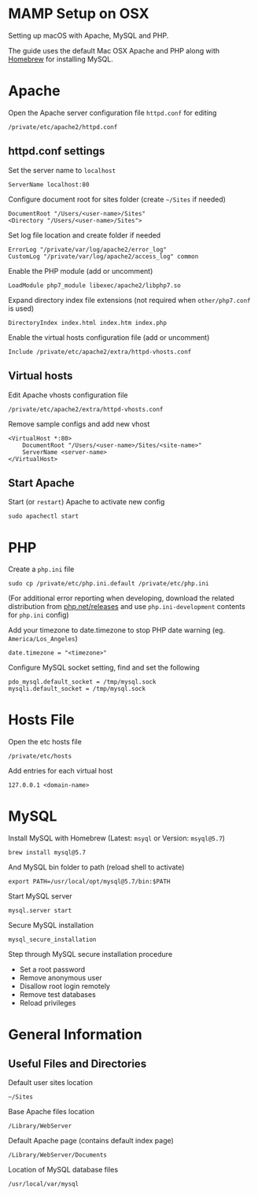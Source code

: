 # MAMP Setup on OSX

Setting up macOS with Apache, MySQL and PHP.

The guide uses the default Mac OSX Apache and PHP along with [Homebrew](http://mxcl.github.com/homebrew/) for installing MySQL.

# Apache

Open the Apache server configuration file `httpd.conf` for editing

    /private/etc/apache2/httpd.conf

## httpd.conf settings

Set the server name to `localhost`

    ServerName localhost:80

Configure document root for sites folder (create `~/Sites` if needed)

    DocumentRoot "/Users/<user-name>/Sites"
    <Directory "/Users/<user-name>/Sites">

Set log file location and create folder if needed

    ErrorLog "/private/var/log/apache2/error_log"
    CustomLog "/private/var/log/apache2/access_log" common

Enable the PHP module (add or uncomment)

    LoadModule php7_module libexec/apache2/libphp7.so

Expand directory index file extensions (not required when `other/php7.conf` is used)

    DirectoryIndex index.html index.htm index.php

Enable the virtual hosts configuration file (add or uncomment)

    Include /private/etc/apache2/extra/httpd-vhosts.conf

## Virtual hosts

Edit Apache vhosts configuration file

    /private/etc/apache2/extra/httpd-vhosts.conf

Remove sample configs and add new vhost

    <VirtualHost *:80>
    	DocumentRoot "/Users/<user-name>/Sites/<site-name>"
    	ServerName <server-name>
    </VirtualHost>

## Start Apache

Start (or `restart`) Apache to activate new config

    sudo apachectl start

# PHP

Create a `php.ini` file

    sudo cp /private/etc/php.ini.default /private/etc/php.ini

(For additional error reporting when developing, download the related distribution from [php.net/releases](http://php.net/releases/) and use `php.ini-development` contents for `php.ini` config)

Add your timezone to date.timezone to stop PHP date warning (eg. `America/Los_Angeles`)

    date.timezone = "<timezone>"

Configure MySQL socket setting, find and set the following

    pdo_mysql.default_socket = /tmp/mysql.sock
    mysqli.default_socket = /tmp/mysql.sock

# Hosts File

Open the etc hosts file

    /private/etc/hosts

Add entries for each virtual host

    127.0.0.1 <domain-name>

# MySQL

Install MySQL with Homebrew (Latest: `msyql` or Version: `msyql@5.7`)

    brew install mysql@5.7

And MySQL bin folder to path (reload shell to activate)

    export PATH=/usr/local/opt/mysql@5.7/bin:$PATH

Start MySQL server

    mysql.server start

Secure MySQL installation

    mysql_secure_installation

Step through MySQL secure installation procedure

- Set a root password
- Remove anonymous user
- Disallow root login remotely
- Remove test databases
- Reload privileges

# General Information

## Useful Files and Directories

Default user sites location

    ~/Sites

Base Apache files location

    /Library/WebServer

Default Apache page (contains default index page)

    /Library/WebServer/Documents

Location of MySQL database files

    /usr/local/var/mysql
